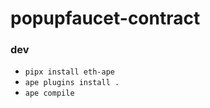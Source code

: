 # popupfaucet-contract

### dev

- `pipx install eth-ape`
- `ape plugins install .`
- `ape compile`
